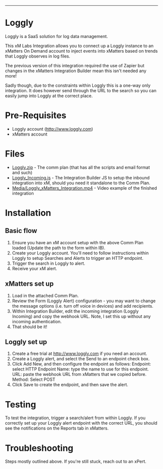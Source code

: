
---

# Loggly

Loggly is a SaaS solution for log data management.

This xM Labs Integration allows you to connect up a Loggly instance to an xMatters On Demand account to inject events into xMatters based on trends that Loggly observes in log files.

The previous version of this integration required the use of Zapier but changes in the xMatters Integration Builder mean this isn't needed any more! 

Sadly though, due to the constraints within Loggly this is a one-way only integration.  It does however send through the URL to the search so you can easily jump into Loggly at the correct place.


# Pre-Requisites

* Loggly account (http://www.loggly.com)
* xMatters account


# Files

* [Loggly.zip](Loggly.zip) - The comm plan (that has all the scripts and email format and such)
* [Loggly_Incoming.js](Loggly_Incoming.js) - The Integration Builder JS to setup the inbound integration into xM, should you need it standalone to the Comm Plan.
* [Media/Loggly_xMatters_Integration.mp4](Loggly_xMatters_Integration.mp4) - Video example of the finished integration


# Installation

## Basic flow

1. Ensure you have an xM account setup with the above Comm Plan loaded (Update the path to the form within IB). 
2. Create your Loggly account.  You'll need to follow instructions within Loggly to setup Searches and Alerts to trigger an HTTP endpoint.
3. Trigger the search in Loggly to alert.
4. Receive your xM alert.


## xMatters set up

1. Load in the attached Comm Plan.
2. Review the Form (Loggly Alert) configuration - you may want to change the message options (i.e. turn off voice in devices) and add recipients.
3. Within Integration Builder, edit the incoming integration (Loggly Incoming) and copy the webhook URL.  Note, I set this up without any incoming authentication.
4. That should be it!


## Loggly set up

1. Create a free trial at http://www.loggly.com if you need an account.
2. Create a Loggly alert, and select the Send to an endpoint check box.
3. Click Add New, and then configure the endpoint as follows:
	Endpoint: select HTTP Endpoint
	Name: type the name to use for this endpoint.
	URL: paste the webhook URL from xMatters that we copied before.
	Method: Select POST
4. Click Save to create the endpoint, and then save the alert.


# Testing

To test the integration, trigger a search/alert from within Loggly.  If you correctly set up your Loggly alert endpoint with the correct URL, you should see the notifications on the Reports tab in xMatters.


# Troubleshooting

Steps mostly outlined above. If you're still stuck, reach out to an xPert. 